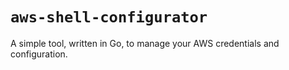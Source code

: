 # `aws-shell-configurator`

A simple tool, written in Go, to manage your AWS credentials and configuration.
